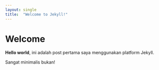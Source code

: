 ```yaml
---
layout: single
title:  "Welcome to Jekyll!"
---
```


# Welcome

**Hello world**, ini adalah post pertama saya menggunakan platform Jekyll.

Sangat minimalis bukan!
